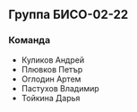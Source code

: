 ## Группа БИСО-02-22

### Команда
- Куликов Андрей
- Плювков Петър
- Оглодин Артем
- Пастухов Владимир
- Тойкина Дарья
